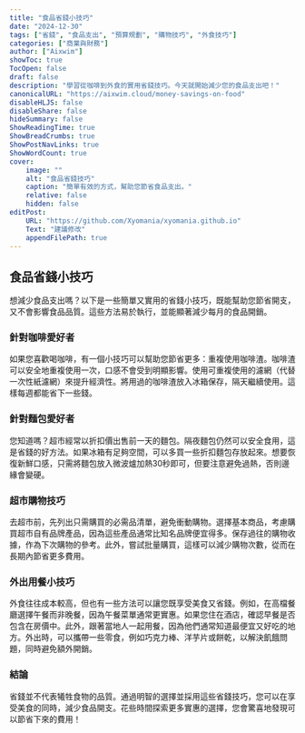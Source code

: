 ```yaml
---
title: "食品省錢小技巧"
date: "2024-12-30"
tags: ["省錢", "食品支出", "預算規劃", "購物技巧", "外食技巧"]
categories: ["商業與財務"]
author: ["Aixwim"]
showToc: true
TocOpen: false
draft: false
description: "學習從咖啡到外食的實用省錢技巧。今天就開始減少您的食品支出吧！"
canonicalURL: "https://aixwim.cloud/money-savings-on-food"
disableHLJS: false
disableShare: false
hideSummary: false
ShowReadingTime: true
ShowBreadCrumbs: true
ShowPostNavLinks: true
ShowWordCount: true
cover:
    image: ""
    alt: "食品省錢技巧"
    caption: "簡單有效的方式，幫助您節省食品支出。"
    relative: false
    hidden: false
editPost:
    URL: "https://github.com/Xyomania/xyomania.github.io"
    Text: "建議修改"
    appendFilePath: true
---
```


## 食品省錢小技巧

想減少食品支出嗎？以下是一些簡單又實用的省錢小技巧，既能幫助您節省開支，又不會影響食品品質。這些方法易於執行，並能顯著減少每月的食品開銷。

### **針對咖啡愛好者**

如果您喜歡喝咖啡，有一個小技巧可以幫助您節省更多：重複使用咖啡渣。咖啡渣可以安全地重複使用一次，口感不會受到明顯影響。使用可重複使用的濾網（代替一次性紙濾網）來提升經濟性。將用過的咖啡渣放入冰箱保存，隔天繼續使用。這樣每週都能省下一些錢。

### **針對麵包愛好者**

您知道嗎？超市經常以折扣價出售前一天的麵包。隔夜麵包仍然可以安全食用，這是省錢的好方法。如果冰箱有足夠空間，可以多買一些折扣麵包存放起來。想要恢復新鮮口感，只需將麵包放入微波爐加熱30秒即可，但要注意避免過熱，否則邊緣會變硬。

### **超市購物技巧**

去超市前，先列出只需購買的必需品清單，避免衝動購物。選擇基本商品，考慮購買超市自有品牌產品，因為這些產品通常比知名品牌便宜得多。保存過往的購物收據，作為下次購物的參考。此外，嘗試批量購買，這樣可以減少購物次數，從而在長期內節省更多費用。

### **外出用餐小技巧**

外食往往成本較高，但也有一些方法可以讓您既享受美食又省錢。例如，在高檔餐廳選擇午餐而非晚餐，因為午餐菜單通常更實惠。如果您住在酒店，確認早餐是否包含在房價中。此外，跟著當地人一起用餐，因為他們通常知道最便宜又好吃的地方。外出時，可以攜帶一些零食，例如巧克力棒、洋芋片或餅乾，以解決飢餓問題，同時避免額外開銷。

### **結論**

省錢並不代表犧牲食物的品質。通過明智的選擇並採用這些省錢技巧，您可以在享受美食的同時，減少食品開支。花些時間探索更多實惠的選擇，您會驚喜地發現可以節省下來的費用！
